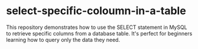 # select-specific-coloumn-in-a-table
This repository demonstrates how to use the SELECT statement in MySQL to retrieve specific columns from a database table. It's perfect for beginners learning how to query only the data they need.
